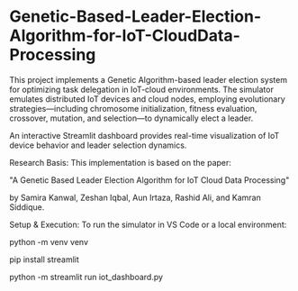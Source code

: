 # Genetic-Based-Leader-Election-Algorithm-for-IoT-CloudData-Processing

This project implements a Genetic Algorithm-based leader election system for optimizing task delegation in IoT-cloud environments. 
The simulator emulates distributed IoT devices and cloud nodes, employing evolutionary strategies—including chromosome initialization, fitness evaluation, crossover, mutation, and selection—to dynamically elect a leader.

An interactive Streamlit dashboard provides real-time visualization of IoT device behavior and leader selection dynamics.

Research Basis:
This implementation is based on the paper:

"A Genetic Based Leader Election Algorithm for IoT Cloud Data Processing"

by Samira Kanwal, Zeshan Iqbal, Aun Irtaza, Rashid Ali, and Kamran Siddique.

Setup & Execution:
To run the simulator in VS Code or a local environment:

python -m venv venv

pip install streamlit

python -m streamlit run iot_dashboard.py

